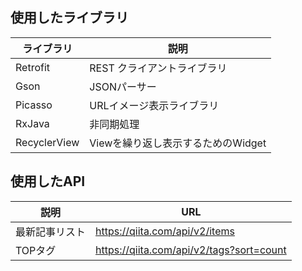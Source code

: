 ## 使用したライブラリ    

| ライブラリ  | 説明 |
|---|---|
| Retrofit  |  REST クライアントライブラリ  | 
| Gson  | JSONパーサー  | 
| Picasso  | URLイメージ表示ライブラリ  | 
| RxJava  | 非同期処理  | 
| RecyclerView  | Viewを繰り返し表示するためのWidget  |  

## 使用したAPI  
| 説明  | URL |
|---|---|
| 最新記事リスト  |  https://qiita.com/api/v2/items  | 
| TOPタグ  | https://qiita.com/api/v2/tags?sort=count  |   
